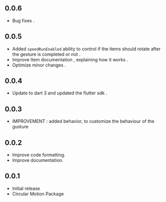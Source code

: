 ## 0.0.6

* Bug  fixes .

## 0.0.5

* Added `speedRunEnabled` ability to control if the items should rotate after the gesture is completed or not .
* Improve Item documentation , explaining how it works .
* Optimize minor changes .
  
## 0.0.4

* Update to dart 3 and updated the flutter sdk .

## 0.0.3

* IMPROVEMENT : added behavior, to customize the behaviour of the gusture

## 0.0.2

* Improve code formatting.
* Improve documentation.

## 0.0.1

* Initial release
* Circular Motion Package
